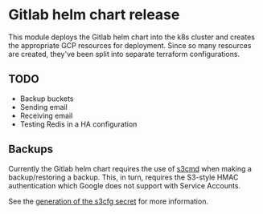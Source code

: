 # Gitlab helm chart release

This module deploys the Gitlab helm chart into the k8s cluster and creates the
appropriate GCP resources for deployment. Since so many resources are created,
they've been split into separate terraform configurations.

## TODO

* Backup buckets
* Sending email
* Receiving email
* Testing Redis in a HA configuration

## Backups

Currently the Gitlab helm chart requires the use of
[s3cmd](https://s3tools.org/s3cmd) when making a backup/restoring a backup.
This, in turn, requires the S3-style HMAC authentication which Google does not
support with Service Accounts.

See the [generation of the s3cfg secret](k8s_secrets.tf) for more information.
